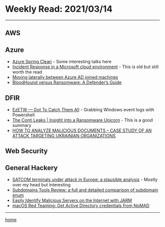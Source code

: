 # Weekly Read: 2021/03/14
----

## AWS



## Azure

 * [Azure Spring Clean](https://azurespringclean.com/) - Some interesting talks here
 * [Incident Response in a Microsoft cloud environment](https://m365internals.com/2021/04/17/incident-response-in-a-microsoft-cloud-environment/) - This is old but still worth the read
 * [Moving laterally between Azure AD joined machines](https://medium.com/@talthemaor/moving-laterally-between-azure-ad-joined-machines-ed1f8871da56)
 * [BloodHound versus Ransomware: A Defender’s Guide](https://medium.com/p/28147dedb73b)

## DFIR

 * [EzETW — Got To Catch Them All](https://medium.com/falconforce/ezetw-got-to-catch-them-all-d277ff2c82cc) - Grabbing Windows event logs with Powershell
 * [The Conti Leaks | Insight into a Ransomware Unicorn](https://www.breachquest.com/conti-leaks-insight-into-a-ransomware-unicorn/) - This is a good summary
 * [HOW TO ANALYZE MALICIOUS DOCUMENTS – CASE STUDY OF AN ATTACK TARGETING UKRAINIAN ORGANIZATIONS](https://cybergeeks.tech/how-to-analyze-malicious-documents-case-study-of-an-attack-targeting-ukraine-organizations/)


## Web Security



## General Hackery

 * [SATCOM terminals under attack in Europe: a plausible analysis](https://www.reversemode.com/2022/03/satcom-terminals-under-attack-in-europe.html) - Mostly over my head but interesting
 * [Subdomains Tools Review: a full and detailed comparison of subdomain enum](https://blog.yeswehack.com/yeswerhackers/subdomains-tools-review-full-detailed-comparison/)
 * [Easily Identify Malicious Servers on the Internet with JARM](https://engineering.salesforce.com/easily-identify-malicious-servers-on-the-internet-with-jarm-e095edac525a)
 * [macOS Red Teaming: Get Active Directory credentials from NoMAD](https://wojciechregula.blog/post/macos-red-teaming-get-ad-credentials-from-nomad/)


----
[home](index.md)
